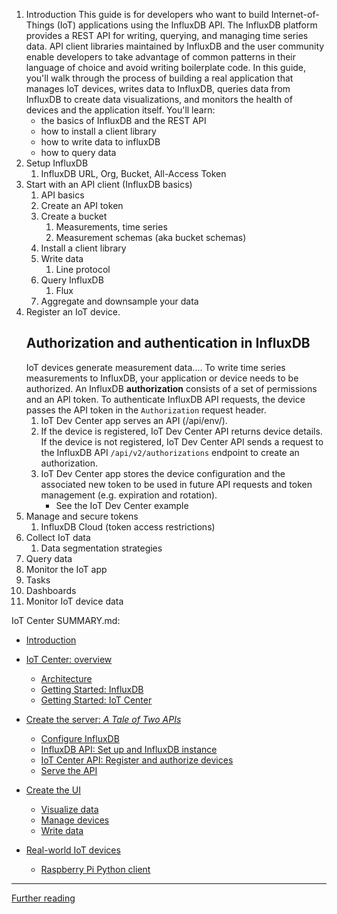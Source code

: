 1. Introduction
    This guide is for developers who want to build Internet-of-Things (IoT) applications using the InfluxDB API.
    The InfluxDB platform provides a REST API for writing, querying, and managing time series data.
    API client libraries maintained by InfluxDB and the user community enable developers to take
    advantage of common patterns in their language of choice and avoid writing boilerplate code.
    In this guide, you'll walk through the process of building a real application that manages IoT devices, writes data to InfluxDB, queries data from InfluxDB to create data visualizations, and monitors the health of devices and the application itself.
    You'll learn:
    - the basics of InfluxDB and the REST API
    - how to install a client library
    - how to write data to influxDB
    - how to query data
1. Setup InfluxDB
   1. InfluxDB URL, Org, Bucket, All-Access Token
1. Start with an API client (InfluxDB basics)
   1. API basics
   2. Create an API token
   3. Create a bucket
      1. Measurements, time series
      2. Measurement schemas (aka bucket schemas)
   1. Install a client library
   4. Write data
      1. Line protocol
   5. Query InfluxDB
      1. Flux
   6. Aggregate and downsample your data
1. Register an IoT device.
   ## Authorization and authentication in InfluxDB
   IoT devices generate measurement data....
   To write time series measurements to InfluxDB, your application or device needs to be authorized.
   An InfluxDB **authorization** consists of a set of permissions and an API token.
   To authenticate InfluxDB API requests, the device passes the API token in the `Authorization` request header.
   1. IoT Dev Center app serves an API (/api/env/<deviceID>).
   2. If the device is registered, IoT Dev Center API returns device details.
      If the device is not registered, IoT Dev Center API sends a request to the
      InfluxDB API `/api/v2/authorizations` endpoint to create an authorization.
   3. IoT Dev Center app stores the device configuration and the associated new token to be used in future API requests and token management (e.g. expiration and rotation).
      - See the IoT Dev Center example
1. Manage and secure tokens
   1. InfluxDB Cloud (token access restrictions)
1. Collect IoT data
   1. Data segmentation strategies
1. Query data
2. Monitor the IoT app
2. Tasks
2. Dashboards
3. Monitor IoT device data


IoT Center SUMMARY.md:
- [Introduction](./introduction.md)

- [IoT Center: overview](./iot-center.md)
  - [Architecture](./architecture.md)
  - [Getting Started: InfluxDB](./getting-started-influxdb.md)
  - [Getting Started: IoT Center](./getting-started.md)

- [Create the server: *A Tale of Two APIs*](./iot-center-api.md)
  - [Configure InfluxDB](./api/influxdb-setup.md)
  - [InfluxDB API: Set up and InfluxDB instance](./api/onboarding.md)
    <!-- Maybe at this point we actually skip to creating the virtual device to show the write API? -->
  - [IoT Center API: Register and authorize devices](./api/authorization.md)
  - [Serve the API](./api/serving-the-api.md)

- [Create the UI](./iot-center-ui.md)
  - [Visualize data](./ui/dashboard.md)
  - [Manage devices](./ui/device-registration.md)
  - [Write data](./ui/virtual-device.md)

- [Real-world IoT devices](./devices.md)
  - [Raspberry Pi Python client](./device-code/client_python.md)
  <!-- - [Arduino client](./device-code/client_arduino.md) -->

---

[Further reading](./further-reading.md)
